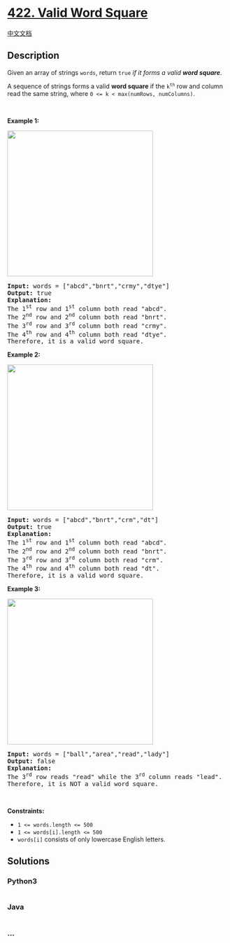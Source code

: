 # [422. Valid Word Square](https://leetcode.com/problems/valid-word-square)

[中文文档](/solution/0400-0499/0422.Valid%20Word%20Square/README.md)

## Description

<p>Given an array of strings <code>words</code>, return <code>true</code> <em>if it forms a valid <strong>word square</strong></em>.</p>

<p>A sequence of strings forms a valid <strong>word square</strong> if the <code>k<sup>th</sup></code> row and column read the same string, where <code>0 &lt;= k &lt; max(numRows, numColumns)</code>.</p>

<p>&nbsp;</p>
<p><strong>Example 1:</strong></p>
<img alt="" src="https://assets.leetcode.com/uploads/2021/04/09/validsq1-grid.jpg" style="width: 333px; height: 333px;" />
<pre>
<strong>Input:</strong> words = [&quot;abcd&quot;,&quot;bnrt&quot;,&quot;crmy&quot;,&quot;dtye&quot;]
<strong>Output:</strong> true
<strong>Explanation:</strong>
The 1<sup>st</sup> row and 1<sup>st</sup> column both read &quot;abcd&quot;.
The 2<sup>nd</sup> row and 2<sup>nd</sup> column both read &quot;bnrt&quot;.
The 3<sup>rd</sup> row and 3<sup>rd</sup> column both read &quot;crmy&quot;.
The 4<sup>th</sup> row and 4<sup>th</sup> column both read &quot;dtye&quot;.
Therefore, it is a valid word square.
</pre>

<p><strong>Example 2:</strong></p>
<img alt="" src="https://assets.leetcode.com/uploads/2021/04/09/validsq2-grid.jpg" style="width: 333px; height: 333px;" />
<pre>
<strong>Input:</strong> words = [&quot;abcd&quot;,&quot;bnrt&quot;,&quot;crm&quot;,&quot;dt&quot;]
<strong>Output:</strong> true
<strong>Explanation:</strong>
The 1<sup>st</sup> row and 1<sup>st</sup> column both read &quot;abcd&quot;.
The 2<sup>nd</sup> row and 2<sup>nd</sup> column both read &quot;bnrt&quot;.
The 3<sup>rd</sup> row and 3<sup>rd</sup> column both read &quot;crm&quot;.
The 4<sup>th</sup> row and 4<sup>th</sup> column both read &quot;dt&quot;.
Therefore, it is a valid word square.
</pre>

<p><strong>Example 3:</strong></p>
<img alt="" src="https://assets.leetcode.com/uploads/2021/04/09/validsq3-grid.jpg" style="width: 333px; height: 333px;" />
<pre>
<strong>Input:</strong> words = [&quot;ball&quot;,&quot;area&quot;,&quot;read&quot;,&quot;lady&quot;]
<strong>Output:</strong> false
<strong>Explanation:</strong>
The 3<sup>rd</sup> row reads &quot;read&quot; while the 3<sup>rd</sup> column reads &quot;lead&quot;.
Therefore, it is NOT a valid word square.
</pre>

<p>&nbsp;</p>
<p><strong>Constraints:</strong></p>

<ul>
	<li><code>1 &lt;= words.length &lt;= 500</code></li>
	<li><code>1 &lt;= words[i].length &lt;= 500</code></li>
	<li><code>words[i]</code> consists of only lowercase English letters.</li>
</ul>


## Solutions

<!-- tabs:start -->

### **Python3**

```python

```

### **Java**

```java

```

### **...**

```

```

<!-- tabs:end -->

